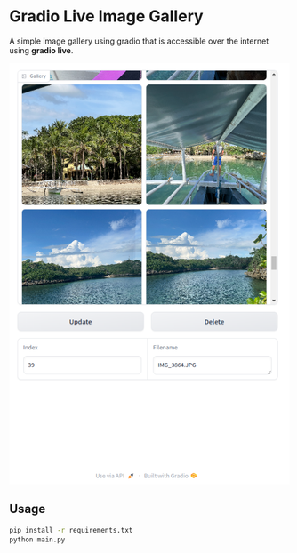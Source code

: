 # Gradio Live Image Gallery

A simple image gallery using gradio that is accessible over the internet using **gradio live**.

![screen](./screenshot.png)
## Usage

```bash 
pip install -r requirements.txt
python main.py
```

